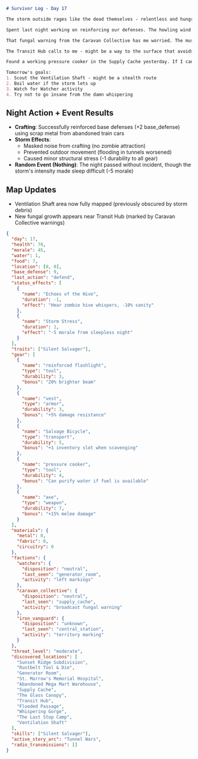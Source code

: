 ```markdown
# Survivor Log - Day 17

The storm outside rages like the dead themselves - relentless and hungry. The concrete walls of the Generator Room tremble with each thunderclap, the flickering emergency lights casting jumpy shadows that make me see movement where there is none. The "Echoes of the Hive" don't help - that whispering in the walls has become my constant companion now.

Spent last night working on reinforcing our defenses. The howling wind masked the noise of my hammering, but also meant I couldn't hear approaching threats. Found some old metal grating and wired it across the main entrance - not pretty, but it'll slow down anything trying to get in. The Watchers' markings nearby suggest they might disagree with my renovations though.

That fungal warning from the Caravan Collective has me worried. The mushrooms in these tunnels seem to pulse when the lightning flashes, like they're alive. I swear one moved when I wasn't looking...

The Transit Hub calls to me - might be a way to the surface that avoids the flooded passages. But with this storm, even if I make it up there, visibility will be shit. Might be better to wait it out, though our food won't last forever.

Found a working pressure cooker in the Supply Cache yesterday. If I can find a clean water source, we might finally solve our hydration problems. That is, if the Iron Vanguard hasn't claimed all the good spots already. Their territorial markings around Central Station were... aggressive.

Tomorrow's goals:
1. Scout the Ventilation Shaft - might be a stealth route
2. Boil water if the storm lets up
3. Watch for Watcher activity
4. Try not to go insane from the damn whispering
```

## Night Action + Event Results
- **Crafting**: Successfully reinforced base defenses (+2 base_defense) using scrap metal from abandoned train cars
- **Storm Effects**: 
  - Masked noise from crafting (no zombie attraction)
  - Prevented outdoor movement (flooding in tunnels worsened)
  - Caused minor structural stress (-1 durability to all gear)
- **Random Event (Nothing)**: The night passed without incident, though the storm's intensity made sleep difficult (-5 morale)

## Map Updates
- Ventilation Shaft area now fully mapped (previously obscured by storm debris)
- New fungal growth appears near Transit Hub (marked by Caravan Collective warnings)

```json
{
  "day": 17,
  "health": 78,
  "morale": 45,
  "water": 1,
  "food": 7,
  "location": [0, 0],
  "base_defense": 9,
  "last_action": "defend",
  "status_effects": [
    {
      "name": "Echoes of the Hive",
      "duration": -1,
      "effect": "Hear zombie hive whispers, -10% sanity"
    },
    {
      "name": "Storm Stress",
      "duration": 1,
      "effect": "-5 morale from sleepless night"
    }
  ],
  "traits": ["Silent Salvager"],
  "gear": [
    {
      "name": "reinforced flashlight",
      "type": "tool",
      "durability": 3,
      "bonus": "20% brighter beam"
    },
    {
      "name": "vest",
      "type": "armor",
      "durability": 3,
      "bonus": "+5% damage resistance"
    },
    {
      "name": "Salvage Bicycle",
      "type": "transport",
      "durability": 5,
      "bonus": "+1 inventory slot when scavenging"
    },
    {
      "name": "pressure cooker",
      "type": "tool",
      "durability": 4,
      "bonus": "Can purify water if fuel is available"
    },
    {
      "name": "axe",
      "type": "weapon",
      "durability": 7,
      "bonus": "+15% melee damage"
    }
  ],
  "materials": {
    "metal": 0,
    "fabric": 0,
    "circuitry": 0
  },
  "factions": {
    "watchers": {
      "disposition": "neutral",
      "last_seen": "generator_room",
      "activity": "left markings"
    },
    "caravan_collective": {
      "disposition": "neutral",
      "last_seen": "supply_cache",
      "activity": "broadcast fungal warning"
    },
    "iron_vanguard": {
      "disposition": "unknown",
      "last_seen": "central_station",
      "activity": "territory marking"
    }
  },
  "threat_level": "moderate",
  "discovered_locations": [
    "Sunset Ridge Subdivision",
    "Rustbelt Tool & Die",
    "Generator Room",
    "St. Marrow's Memorial Hospital",
    "Abandoned Mega Mart Warehouse",
    "Supply Cache",
    "The Glass Canopy",
    "Transit Hub",
    "Flooded Passage",
    "Whispering Gorge",
    "The Last Stop Camp",
    "Ventilation Shaft"
  ],
  "skills": ["Silent Salvager"],
  "active_story_arc": "Tunnel Wars",
  "radio_transmissions": []
}
```